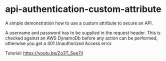 # api-authentication-custom-attribute
A simple demonstration how to use a custom attribute to secure an API.

A username and password has to be supplied in the request header.  This is checked against an AWS DynamoDb before any action can be performed, otherwise you get a 401 Unauthorized Access error.

Tutorial: https://youtu.be/Zo3T_See7iI
